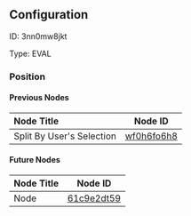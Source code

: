# <nil>
## Configuration
ID:  3nn0mw8jkt

Type: EVAL 








### Position

#### Previous Nodes
| Node Title | Node ID |
| :------------- | ------------ |
| Split By User&#39;s Selection | [wf0h6fo6h8](./wf0h6fo6h8.md) | 
 
 #### Future Nodes
| Node Title | Node ID |
| :------------- | ------------ |
| Node |[61c9e2dt59](./61c9e2dt59.md) | 